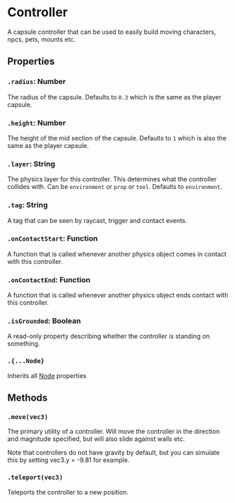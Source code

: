 # Controller

A capsule controller that can be used to easily build moving characters, npcs, pets, mounts etc.

## Properties

### `.radius`: Number

The radius of the capsule. Defaults to `0.3` which is the same as the player capsule.

### `.height`: Number

The height of the mid section of the capsule. Defaults to `1` which is also the same as the player capsule.

### `.layer`: String

The physics layer for this controller. This determines what the controller collides with. Can be `environment` or `prop` or `tool`. Defaults to `environment`.

### `.tag`: String

A tag that can be seen by raycast, trigger and contact events.

### `.onContactStart`: Function

A function that is called whenever another physics object comes in contact with this controller.

### `.onContactEnd`: Function

A function that is called whenever another physics object ends contact with this controller.

### `.isGrounded`: Boolean

A read-only property describing whether the controller is standing on something.

### `.{...Node}`

Inherits all [Node](/docs/ref/Node.md) properties

## Methods

### `.move(vec3)`

The primary utility of a controller. Will move the controller in the direction and magnitude specified, but will also slide against walls etc.

Note that controllers do not have gravity by default, but you can simulate this by setting vec3.y = -9.81 for example.

### `.teleport(vec3)` 

Teleports the controller to a new position.




